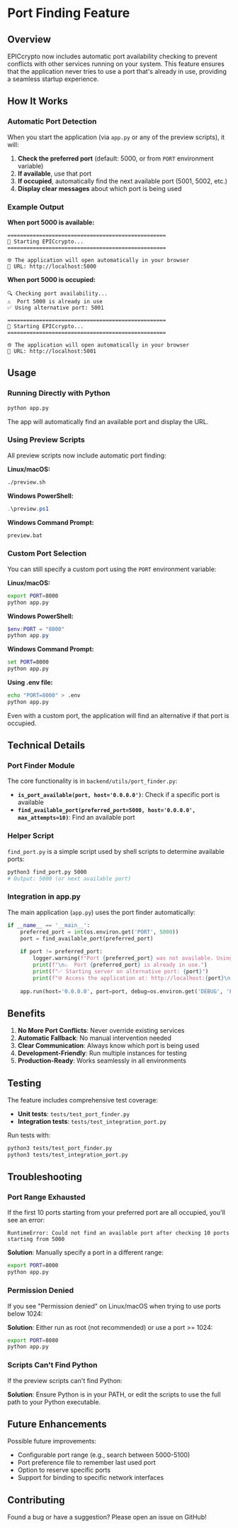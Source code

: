 # Port Finding Feature

## Overview

EPICcrypto now includes automatic port availability checking to prevent conflicts with other services running on your system. This feature ensures that the application never tries to use a port that's already in use, providing a seamless startup experience.

## How It Works

### Automatic Port Detection

When you start the application (via `app.py` or any of the preview scripts), it will:

1. **Check the preferred port** (default: 5000, or from `PORT` environment variable)
2. **If available**, use that port
3. **If occupied**, automatically find the next available port (5001, 5002, etc.)
4. **Display clear messages** about which port is being used

### Example Output

**When port 5000 is available:**
```
==================================================
🎉 Starting EPICcrypto...
==================================================

🌐 The application will open automatically in your browser
📍 URL: http://localhost:5000
```

**When port 5000 is occupied:**
```
🔍 Checking port availability...
⚠️  Port 5000 is already in use
✅ Using alternative port: 5001

==================================================
🎉 Starting EPICcrypto...
==================================================

🌐 The application will open automatically in your browser
📍 URL: http://localhost:5001
```

## Usage

### Running Directly with Python

```bash
python app.py
```

The app will automatically find an available port and display the URL.

### Using Preview Scripts

All preview scripts now include automatic port finding:

**Linux/macOS:**
```bash
./preview.sh
```

**Windows PowerShell:**
```powershell
.\preview.ps1
```

**Windows Command Prompt:**
```cmd
preview.bat
```

### Custom Port Selection

You can still specify a custom port using the `PORT` environment variable:

**Linux/macOS:**
```bash
export PORT=8000
python app.py
```

**Windows PowerShell:**
```powershell
$env:PORT = "8000"
python app.py
```

**Windows Command Prompt:**
```cmd
set PORT=8000
python app.py
```

**Using .env file:**
```bash
echo "PORT=8000" > .env
python app.py
```

Even with a custom port, the application will find an alternative if that port is occupied.

## Technical Details

### Port Finder Module

The core functionality is in `backend/utils/port_finder.py`:

- **`is_port_available(port, host='0.0.0.0')`**: Check if a specific port is available
- **`find_available_port(preferred_port=5000, host='0.0.0.0', max_attempts=10)`**: Find an available port

### Helper Script

`find_port.py` is a simple script used by shell scripts to determine available ports:

```bash
python3 find_port.py 5000
# Output: 5000 (or next available port)
```

### Integration in app.py

The main application (`app.py`) uses the port finder automatically:

```python
if __name__ == '__main__':
    preferred_port = int(os.environ.get('PORT', 5000))
    port = find_available_port(preferred_port)
    
    if port != preferred_port:
        logger.warning(f"Port {preferred_port} was not available. Using port {port} instead.")
        print(f"\n⚠️  Port {preferred_port} is already in use.")
        print(f"✅ Starting server on alternative port: {port}")
        print(f"🌐 Access the application at: http://localhost:{port}\n")
    
    app.run(host='0.0.0.0', port=port, debug=os.environ.get('DEBUG', 'False') == 'True')
```

## Benefits

1. **No More Port Conflicts**: Never override existing services
2. **Automatic Fallback**: No manual intervention needed
3. **Clear Communication**: Always know which port is being used
4. **Development-Friendly**: Run multiple instances for testing
5. **Production-Ready**: Works seamlessly in all environments

## Testing

The feature includes comprehensive test coverage:

- **Unit tests**: `tests/test_port_finder.py`
- **Integration tests**: `tests/test_integration_port.py`

Run tests with:
```bash
python3 tests/test_port_finder.py
python3 tests/test_integration_port.py
```

## Troubleshooting

### Port Range Exhausted

If the first 10 ports starting from your preferred port are all occupied, you'll see an error:

```
RuntimeError: Could not find an available port after checking 10 ports starting from 5000
```

**Solution**: Manually specify a port in a different range:
```bash
export PORT=8000
python app.py
```

### Permission Denied

If you see "Permission denied" on Linux/macOS when trying to use ports below 1024:

**Solution**: Either run as root (not recommended) or use a port >= 1024:
```bash
export PORT=8080
python app.py
```

### Scripts Can't Find Python

If the preview scripts can't find Python:

**Solution**: Ensure Python is in your PATH, or edit the scripts to use the full path to your Python executable.

## Future Enhancements

Possible future improvements:

- Configurable port range (e.g., search between 5000-5100)
- Port preference file to remember last used port
- Option to reserve specific ports
- Support for binding to specific network interfaces

## Contributing

Found a bug or have a suggestion? Please open an issue on GitHub!
